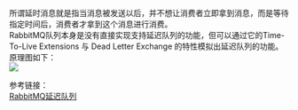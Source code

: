 所谓延时消息就是指当消息被发送以后，并不想让消费者立即拿到消息，而是等待指定时间后，消费者才拿到这个消息进行消费。  
RabbitMQ队列本身是没有直接实现支持延迟队列的功能，但可以通过它的Time-To-Live Extensions 与 Dead Letter Exchange 的特性模拟出延迟队列的功能。
原理图如下：  
![](https://ws1.sinaimg.cn/large/006mOQRagy1fx0sqzx5zsj30m808qab6.jpg)

参考链接：  
[RabbitMQ延迟队列](https://segmentfault.com/a/1190000015369917#articleHeader0)  

